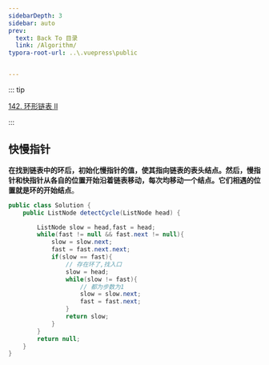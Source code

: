 ```yaml
---
sidebarDepth: 3
sidebar: auto
prev:
  text: Back To 目录
  link: /Algorithm/
typora-root-url: ..\.vuepress\public


---
```


::: tip

[142. 环形链表 II](https://leetcode.cn/problems/linked-list-cycle-ii/)

:::



## 快慢指针

**在找到链表中的环后，初始化慢指针的值，使其指向链表的表头结点。然后，慢指针和快指针从各自的位置开始沿着链表移动，每次均移动一个结点。它们相遇的位置就是环的开始结点**。

```java
public class Solution {
    public ListNode detectCycle(ListNode head) {

        ListNode slow = head,fast = head;
        while(fast != null && fast.next != null){
            slow = slow.next;
            fast = fast.next.next;
            if(slow == fast){
                // 存在环了,找入口
                slow = head;
                while(slow != fast){
                    // 都为步数为1
                    slow = slow.next;
                    fast = fast.next;
                }
                return slow;
            }
        }
        return null;
    }
}
```


